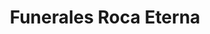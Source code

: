 ---
title: "Funerales Roca Eterna"
url: /apopa/funerales-roca-eterna/
shop: directores de funerarias
---